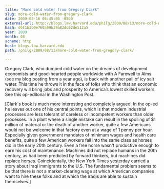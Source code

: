 ```yaml
---
title: "More cold water from Gregory Clark"
slug: more-cold-water-from-gregory-clark
date: 2009-08-16 06:45:03 -0500
external-url: http://blogs.law.harvard.edu/philg/2009/08/13/more-cold-water-from-gregory-clark/
hash: d6f1b3b0e760a99b39a82dc02de512a5
year: 2009
month: 08
scheme: http
host: blogs.law.harvard.edu
path: /philg/2009/08/13/more-cold-water-from-gregory-clark/

---
```


Gregory Clark, who dumped cold water on the dreams of development economists and good-hearted people worldwide with A Farewell to Alms (see my blog posting from a year ago), is back with another pail of icy salt water. This time he throws it in the face of folks who think that an economic recovery will bring jobs and prosperity to America’s lowest skilled workers. See this op-editorial in the Washington Post.

[Clark's book is much more interesting and completely argued. In the op-ed he leaves out one of his central points, which is that modern industrial processes are less tolerant of careless or incompetent workers than older processes. In a plant where a single mistake can result in the spoiling of $1 million of material or the death of another worker, quite a few Americans would not be welcome in that factory even at a wage of 1 penny per hour. Especially given government mandates of minimum wages and health care benefits, quite a few American workers fall into the same class as horses did in the early 20th century. Even a free horse wasn't productive enough to earn his cost of maintenance. Machines did not replace humans in the 20th century, as had been predicted by forward thinkers, but machines did replace horses. Coincidentally, the New York Times yesterday carried a story about Iraqi immigrants to the U.S. The fundamental problem seems to be that there is not a market-clearing wage at which American companies want to hire these folks and at which the Iraqis are able to sustain themselves.]

